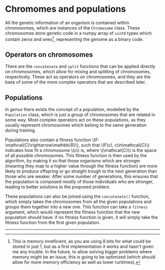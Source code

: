 # Chromomes and populations

All the genetic information of an organism is contained within chromosomes, which are instances of the `Chromosome` class. These chromosomes store genetic code in a numpy array of `uint8` types which contain zeros and ones[^1], representing the genome as a binary code.

## Operators on chromosomes

There are the `concatenate` and `split` functions that can be applied directly on chromosomes, which allow for mixing and splitting of chromosomes, respectively. These act as operators on chromosomes, and they are the base of some of the more complex operators that are described later.

## Populations

In *genus* there exists the concept of a population, modelled by the `Population` class, which is just a group of chromosomes that are related in some way. Most complex operators act on these populations, as they usually represent chromosomes which belong to the same generation during training.

Populations also contain a fitness function \\(F: \mathcal{C}\rightarrow\mathbb{R}\\), such that \\(F(c), c\in\mathcal{C}\\) indicates how fit a chromosome \\(c\\) is, where \\(\mathcal{C}\\) is the space of all possible chromosomes. This fitness function is then used by the algorithm, by making it so that those organisms which are stronger (meaning they map to a higher value through the fitness function) are more likely to produce offspring or go straight trough to the next generation than those who are weaker. After some number of generations, this ensures that the population is composed mostly of those individuals who are stronger, leading to better solutions to the proposed problem.

These populations can also be joined using the `concatenate()` function, which simply takes the chromosomes from all the given populations and groups them together into a new one. This function can take a `fitness` argument, which would represent the fitness function that the new population should have: if no fitness function is given, it will simply take the fitness function from the first given population.

---

[^1]: This is memory inneficient, as you are using 8 bits for what could be stored in just 1, but as a first implementation it works and hasn't given me any trouble. In the future, to allow solving bigger problems where memory might be an issue, this is going to be optimized (which should allow for more memory efficiency as well as lower runtimes).
